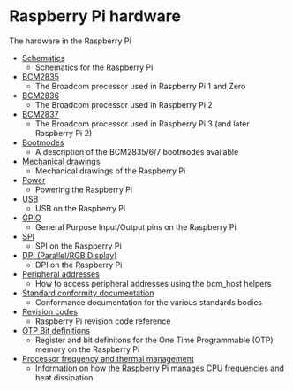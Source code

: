 # Raspberry Pi hardware

The hardware in the Raspberry Pi

- [Schematics](schematics/README.md)
    - Schematics for the Raspberry Pi
- [BCM2835](bcm2835/README.md)
    - The Broadcom processor used in Raspberry Pi 1 and Zero
- [BCM2836](bcm2836/README.md)
    - The Broadcom processor used in Raspberry Pi 2
- [BCM2837](bcm2837/README.md)
    - The Broadcom processor used in Raspberry Pi 3 (and later Raspberry Pi 2)
- [Bootmodes](bootmodes/README.md)
    - A description of the BCM2835/6/7 bootmodes available 
- [Mechanical drawings](mechanical/README.md)
    - Mechanical drawings of the Raspberry Pi
- [Power](power/README.md)
    - Powering the Raspberry Pi
- [USB](usb/README.md)
    - USB on the Raspberry Pi
- [GPIO](gpio/README.md)
    - General Purpose Input/Output pins on the Raspberry Pi
- [SPI](spi/README.md)
    - SPI on the Raspberry Pi
- [DPI (Parallel/RGB Display)](dpi/README.md)
    - DPI on the Raspberry Pi
- [Peripheral addresses](peripheral_addresses.md)
    - How to access peripheral addresses using the bcm_host helpers
- [Standard conformity documentation](conformity.md)
    - Conformance documentation for the various standards bodies
- [Revision codes](revision-codes/README.md)
    - Raspberry Pi revision code reference
- [OTP Bit definitions](otpbits.md)
    - Register and bit definitons for the One Time Programmable (OTP) memory on the Raspberry Pi
- [Processor frequency and thermal management](frequency-management.md)
    - Information on how the Raspberry Pi manages CPU frequencies and heat dissipation
